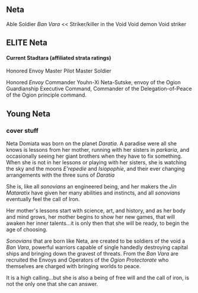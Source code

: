 ## Neta

Able Soldier
_Ban Vara_ << Striker/killer in the Void
Void demon
Void striker

## ELITE Neta

#### Current Stadtara (affiliated strata ratings)
Honored Envoy
Master Pilot
Master Soldier

Honored _Envoy_ Commander Youhn-Xi Neta-Sutske, envoy of the Ogion Guardianship Executive Command, Commander of the Delegation-of-Peace of the Ogion principle command.

## Young Neta
### cover stuff


Neta Domiata was born on the planet _Daratia_. A paradise were all she knows is lessons from her mother, running with her sisters in _parkaria_, and occasionally seeing her giant brothers when they have to fix something. When she is not in her lessons or playing with her sisters, she is watching the sky and the moons _E'repedie_ and _Isiopophie_, and their ever changing arrangements with the three suns of _Daratia_

She is, like all _sonovians_ an engineered being, and her makers the _Jin Mataratix_ have given her many abilities and instincts, and all _sonovians_ eventually feel the call of Iron.

Her mother's lessons start with science, art, and history, and as her body and mind grows, her mother begins to show her new games, that will awaken her inner talents...it is only then that she will be ready, to begin the age of choosing.

_Sonovians_ that are born like Neta, are created to be soldiers of the void a _Ban Vara_, powerful warriors capable of single handedly destroying capital ships and bringing down the gravest of threats. From the _Ban Vara_ are recruited the Envoys and Operators of the _Ogion Protectorate_ who themselves are charged with bringing worlds to peace.

It is a high calling...but she is also a being of free will and the call of iron, is not the only one that she can answer.
